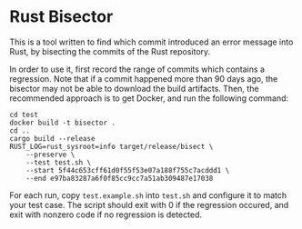 # Rust Bisector

This is a tool written to find which commit introduced an error message into Rust,
by bisecting the commits of the Rust repository.

In order to use it, first record the range of commits which contains a regression.
Note that if a commit happened more than 90 days ago, the bisector may not be
able to download the build artifacts.
Then, the recommended approach is to get Docker, and run the following command:

```
cd test
docker build -t bisector .
cd ..
cargo build --release
RUST_LOG=rust_sysroot=info target/release/bisect \
    --preserve \
    --test test.sh \
    --start 5f44c653cff61d0f55f53e07a188f755c7acddd1 \
    --end e97ba83287a6f0f85cc9cc7a51ab309487e17038
```

For each run, copy `test.example.sh` into `test.sh` and configure it to match
your test case. The script should exit with 0 if the regression occured, and
exit with nonzero code if no regression is detected.
